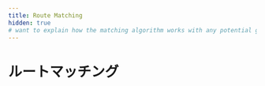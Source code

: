 ```yaml
---
title: Route Matching
hidden: true
# want to explain how the matching algorithm works with any potential gotchas
---
```


# ルートマッチング

